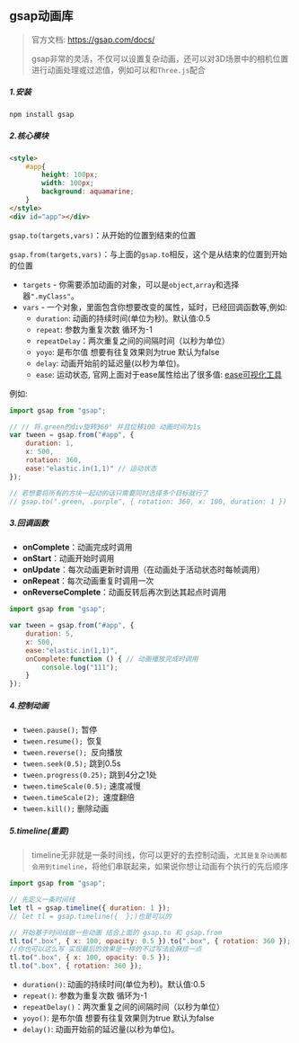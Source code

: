 ## gsap动画库

> 官方文档: https://gsap.com/docs/
>
> gsap非常的灵活，不仅可以设置复杂动画，还可以对3D场景中的相机位置进行动画处理或过滤值，例如可以和`Three.js`配合
>

##### 1.安装

```sh
npm install gsap
```

##### 2.核心模块

```html
<style>
    #app{
    	height: 100px;
		width: 100px;
        background: aquamarine;
    }
</style>
<div id="app"></div>
```

`gsap.to(targets,vars)`：从开始的位置到结束的位置

`gsap.from(targets,vars)`：与上面的`gsap.to`相反，这个是从结束的位置到开始的位置

- `targets` - 你需要添加动画的对象，可以是`object`,`array`和选择器`".myClass"`。
- `vars` - 一个对象，里面包含你想要改变的属性，延时，已经回调函数等,例如:
  - `duration`: 动画的持续时间(单位为秒)。默认值:0.5
  - `repeat`: 参数为重复次数 循环为-1
  - `repeatDelay`：两次重复之间的间隔时间（以秒为单位）
  - `yoyo`: 是布尔值 想要有往复效果则为true 默认为false
  - `delay`: 动画开始前的延迟量(以秒为单位)。
  - `ease`: 运动状态, 官网上面对于ease属性给出了很多值:  [ease可视化工具](https://gsap.com/docs/v3/Eases/)

例如: 

```js
import gsap from "gsap";

// // 将.green的div旋转360° 并且位移100 动画时间为1s
var tween = gsap.from("#app", {
    duration: 1,
    x: 500,
    rotation: 360,
    ease:"elastic.in(1,1)" // 运动状态
});

// 若想要将所有的方块一起动的话只需要同时选择多个目标就行了
// gsap.to(".green, .purple", { rotation: 360, x: 100, duration: 1 }) 
```

##### 3.回调函数

- **onComplete**：动画完成时调用
- **onStart**：动画开始时调用
- **onUpdate**：每次动画更新时调用（在动画处于活动状态时每帧调用）
- **onRepeat**：每次动画重复时调用一次
- **onReverseComplete**：动画反转后再次到达其起点时调用

```js
import gsap from "gsap";

var tween = gsap.from("#app", {
    duration: 5,
    x: 500,
    ease:"elastic.in(1,1)",
    onComplete:function () { // 动画播放完成时调用
        console.log("111");
    }
});
```

##### 4.控制动画

- `tween.pause();` 暂停
- `tween.resume(); `恢复
- `tween.reverse(); `反向播放
- `tween.seek(0.5);` 跳到0.5s
- `tween.progress(0.25);` 跳到4分之1处
- `tween.timeScale(0.5);` 速度减慢
- `tween.timeScale(2); `速度翻倍
- `tween.kill();` 删除动画

##### 5.timeline(重要)

> timeline无非就是一条时间线，你可以更好的去控制动画，`尤其是复杂动画都会用到timeline`，将他们串联起来，如果说你想让动画有个执行的先后顺序 

```js
import gsap from "gsap";

// 先定义一条时间线
let tl = gsap.timeline({ duration: 1 });
// let tl = gsap.timeline({  };)也是可以的

// 开始基于时间线做一些动画 结合上面的 gsap.to 和 gsap.from
tl.to(".box", { x: 100, opacity: 0.5 }).to(".box", { rotation: 360 });
//你也可以这么写 实现最后的效果是一样的不过写法会麻烦一点
tl.to(".box", { x: 100, opacity: 0.5 });
tl.to(".box", { rotation: 360 });
```

- `duration()`: 动画的持续时间(单位为秒)。默认值:0.5
- `repeat()`: 参数为重复次数 循环为-1
- `repeatDelay()`：两次重复之间的间隔时间（以秒为单位）
- `yoyo()`: 是布尔值 想要有往复效果则为true 默认为false
- `delay()`: 动画开始前的延迟量(以秒为单位)。